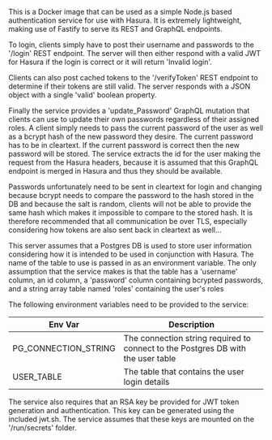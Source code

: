 This is a Docker image that can be used as a simple Node.js based authentication service for use with Hasura. It is extremely lightweight, making use of Fastify to serve its REST and GraphQL endpoints.

To login, clients simply have to post their username and passwords to the '/login' REST endpoint. The server will then either respond with a valid JWT for Hasura if the login is correct or it will return 'Invalid login'.

Clients can also post cached tokens to the '/verifyToken' REST endpoint to determine if their tokens are still valid. The server responds with a JSON object with a single 'valid' boolean property.

Finally the service provides a 'update_Password' GraphQL mutation that clients can use to update their own passwords regardless of their assigned roles. A client simply needs to pass the current password of the user as well as a bcrypt hash of the new password they desire. The current password has to be in cleartext. If the current password is correct then the new password will be stored. The service extracts the id for the user making the request from the Hasura headers, because it is assumed that this GraphQL endpoint is merged in Hasura and thus they should be available.

Passwords unfortunately need to be sent in cleartext for login and changing because bcrypt needs to compare the password to the hash stored in the DB and because the salt is random, clients will not be able to provide the same hash which makes it impossible to compare to the stored hash. It is therefore recommended that all communication be over TLS, especially considering how tokens are also sent back in cleartext as well...

This server assumes that a Postgres DB is used to store user information considering how it is intended to be used in conjunction with Hasura. The name of the table to use is passed in as an environment variable. The only assumption that the service makes is that the table has a 'username' column, an id column, a 'password' column containing bcrypted passwords, and a string array table named 'roles' containing the user's roles 

The following environment variables need to be provided to the service:

| Env Var | Description |
| --- | --- |
| PG_CONNECTION_STRING | The connection string required to connect to the Postgres DB with the user table |
| USER_TABLE | The table that contains the user login details |

The service also requires that an RSA key be provided for JWT token generation and authentication. This key can be generated using the included jwt.sh. The service assumes that these keys are mounted on the '/run/secrets' folder.